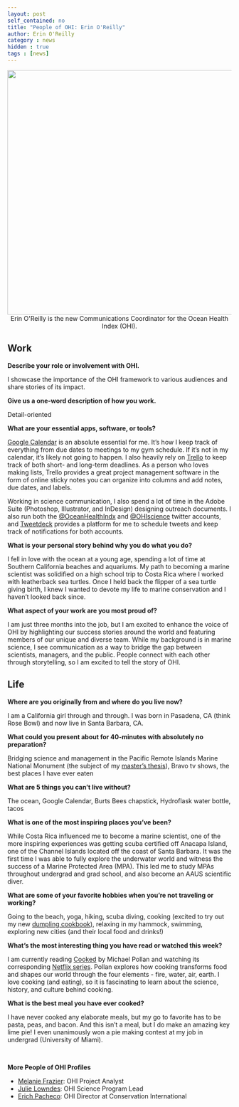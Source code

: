 ```yaml
---
layout: post
self_contained: no
title: "People of OHI: Erin O'Reilly"
author: Erin O'Reilly
category : news 
hidden : true
tags : [news]
---
```

<center><img src="../assets/blog_images/Erin_OReilly.JPG" width="550px"><br/>
Erin O'Reilly is the new Communications Coordinator for the Ocean Health Index (OHI).</center>

## Work

**Describe your role or involvement with OHI.**

I showcase the importance of the OHI framework to various audiences and share stories of its impact.

**Give us a one-word description of how you work.**

Detail-oriented

**What are your essential apps, software, or tools?**

[Google Calendar](https://www.google.com/calendar) is an absolute essential for me. It’s how I keep track of everything from due dates to meetings to my gym schedule. If it’s not in my calendar, it’s likely not going to happen. I also heavily rely on [Trello](https://trello.com/) to keep track of both short- and long-term deadlines. As a person who loves making lists, Trello provides a great project management software in the form of online sticky notes you can organize into columns and add notes, due dates, and labels. 

Working in science communication, I also spend a lot of time in the Adobe Suite (Photoshop, Illustrator, and InDesign) designing outreach documents. I also run both the [@OceanHealthIndx](https://twitter.com/OceanHealthIndx) and [@OHIscience](https://twitter.com/OHIscience) twitter accounts, and [Tweetdeck](https://tweetdeck.twitter.com/) provides a platform for me to schedule tweets and keep track of notifications for both accounts.

**What is your personal story behind why you do what you do?** 

I fell in love with the ocean at a young age, spending a lot of time at Southern California beaches and aquariums. My path to becoming a marine scientist was solidified on a high school trip to Costa Rica where I worked with leatherback sea turtles. Once I held back the flipper of a sea turtle giving birth, I knew I wanted to devote my life to marine conservation and I haven’t looked back since. 

**What aspect of your work are you most proud of?**

I am just three months into the job, but I am excited to enhance the voice of OHI by highlighting our success stories around the world and featuring members of our unique and diverse team. While my background is in marine science, I see communication as a way to bridge the gap between scientists, managers, and the public. People connect with each other through storytelling, so I am excited to tell the story of OHI.

## Life

**Where are you originally from and where do you live now?**

I am a California girl through and through. I was born in Pasadena, CA (think Rose Bowl) and now live in Santa Barbara, CA. 

**What could you present about for 40-minutes with absolutely no preparation?**

Bridging science and management in the Pacific Remote Islands Marine National Monument (the subject of my [master’s thesis](https://primnmcorals.weebly.com)), Bravo tv shows, the best places I have ever eaten

**What are 5 things you can’t live without?**

The ocean, Google Calendar, Burts Bees chapstick, Hydroflask water bottle, tacos

**What is one of the most inspiring places you’ve been?**

While Costa Rica influenced me to become a marine scientist, one of the more inspiring experiences was getting scuba certified off Anacapa Island, one of the Channel Islands located off the coast of Santa Barbara. It was the first time I was able to fully explore the underwater world and witness the success of a Marine Protected Area (MPA). This led me to study MPAs throughout undergrad and grad school, and also become an AAUS scientific diver. 

**What are some of your favorite hobbies when you’re not traveling or working?**

Going to the beach, yoga, hiking, scuba diving, cooking (excited to try out my new [dumpling cookbook](https://www.amazon.com/Dumplings-All-Day-Wong-Cookbook/dp/1624140599)), relaxing in my hammock, swimming, exploring new cities (and their local food and drinks!)

**What’s the most interesting thing you have read or watched this week?**

I am currently reading [Cooked](https://www.amazon.com/Cooked-Natural-Transformation-Michael-Pollan/dp/0143125338) by Michael Pollan and watching its corresponding [Netflix series](https://www.netflix.com/title/80022456). Pollan explores how cooking transforms food and shapes our world through the four elements - fire, water, air, earth. I love cooking (and eating), so it is fascinating to learn about the science, history, and culture behind cooking.

**What is the best meal you have ever cooked?**

I have never cooked any elaborate meals, but my go to favorite has to be pasta, peas, and bacon. And this isn’t a meal, but I do make an amazing key lime pie! I even unanimously won a pie making contest at my job in undergrad (University of Miami). 

<br/>

**More People of OHI Profiles**

- [Melanie Frazier](http://ohi-science.org/news/people-of-ohi-melanie-frazier): OHI Project Analyst<br/>
- [Julie Lowndes](http://ohi-science.org/news/people-of-ohi-julie-lowndes): OHI Science Program Lead<br/>
- [Erich Pacheco](http://ohi-science.org/news/people-of-ohi-erich-pacheco): OHI Director at Conservation International
